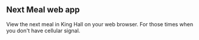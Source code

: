 <h2>Next Meal web app</h2>

View the next meal in King Hall on your web browser. For those times when you don't have cellular signal.